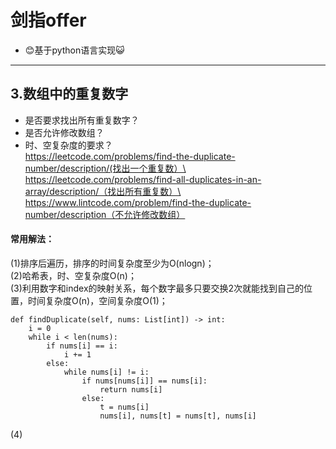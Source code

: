 # 剑指offer
- 😊基于python语言实现😺
---
## 3.数组中的重复数字
- 是否要求找出所有重复数字？
- 是否允许修改数组？
- 时、空复杂度的要求？\
  https://leetcode.com/problems/find-the-duplicate-number/description/(找出一个重复数）\
  https://leetcode.com/problems/find-all-duplicates-in-an-array/description/（找出所有重复数）\
  https://www.lintcode.com/problem/find-the-duplicate-number/description（不允许修改数组）
#### 常用解法：
(1)排序后遍历，排序的时间复杂度至少为O(nlogn)；\
(2)哈希表，时、空复杂度O(n)；\
(3)利用数字和index的映射关系，每个数字最多只要交换2次就能找到自己的位置，时间复杂度O(n)，空间复杂度O(1)；

    def findDuplicate(self, nums: List[int]) -> int:
        i = 0
        while i < len(nums):
            if nums[i] == i:
                i += 1
            else:
                while nums[i] != i:
                    if nums[nums[i]] == nums[i]:
                        return nums[i]
                    else:
                        t = nums[i]
                        nums[i], nums[t] = nums[t], nums[i]

(4)


